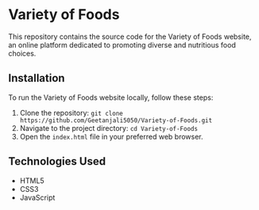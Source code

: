 # Variety of Foods

This repository contains the source code for the Variety of Foods website, an online platform dedicated to promoting diverse and nutritious food choices.

## Installation

To run the Variety of Foods website locally, follow these steps:

1. Clone the repository: `git clone https://github.com/Geetanjali5050/Variety-of-Foods.git`
2. Navigate to the project directory: `cd Variety-of-Foods`
3. Open the `index.html` file in your preferred web browser.

## Technologies Used

- HTML5
- CSS3
- JavaScript
